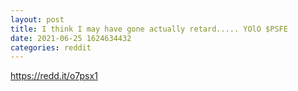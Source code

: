 ```yaml
--- 
layout: post 
title: I think I may have gone actually retard..... YOlO $PSFE 
date: 2021-06-25 1624634432 
categories: reddit 
--- 
```

https://redd.it/o7psx1